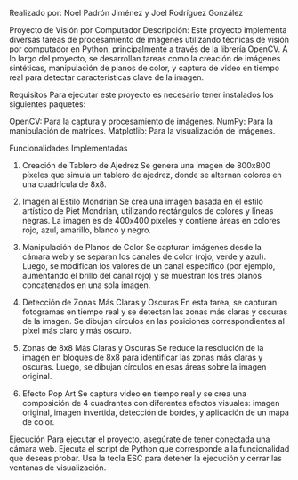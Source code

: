 Realizado por: Noel Padrón Jiménez y Joel Rodríguez González

Proyecto de Visión por Computador
Descripción:
Este proyecto implementa diversas tareas de procesamiento de imágenes utilizando técnicas de visión por computador en Python, principalmente a través de la librería OpenCV. A lo largo del proyecto, se desarrollan tareas como la creación de imágenes sintéticas, manipulación de planos de color, y captura de video en tiempo real para detectar características clave de la imagen.

Requisitos
Para ejecutar este proyecto es necesario tener instalados los siguientes paquetes:

OpenCV: Para la captura y procesamiento de imágenes.
NumPy: Para la manipulación de matrices.
Matplotlib: Para la visualización de imágenes.

Funcionalidades Implementadas
1. Creación de Tablero de Ajedrez
Se genera una imagen de 800x800 píxeles que simula un tablero de ajedrez, donde se alternan colores en una cuadrícula de 8x8.

2. Imagen al Estilo Mondrian
Se crea una imagen basada en el estilo artístico de Piet Mondrian, utilizando rectángulos de colores y líneas negras. La imagen es de 400x400 píxeles y contiene áreas en colores rojo, azul, amarillo, blanco y negro.

3. Manipulación de Planos de Color
Se capturan imágenes desde la cámara web y se separan los canales de color (rojo, verde y azul). Luego, se modifican los valores de un canal específico (por ejemplo, aumentando el brillo del canal rojo) y se muestran los tres planos concatenados en una sola imagen.

4. Detección de Zonas Más Claras y Oscuras
En esta tarea, se capturan fotogramas en tiempo real y se detectan las zonas más claras y oscuras de la imagen. Se dibujan círculos en las posiciones correspondientes al píxel más claro y más oscuro.

5. Zonas de 8x8 Más Claras y Oscuras
Se reduce la resolución de la imagen en bloques de 8x8 para identificar las zonas más claras y oscuras. Luego, se dibujan círculos en esas áreas sobre la imagen original.

6. Efecto Pop Art
Se captura video en tiempo real y se crea una composición de 4 cuadrantes con diferentes efectos visuales: imagen original, imagen invertida, detección de bordes, y aplicación de un mapa de color.

Ejecución
Para ejecutar el proyecto, asegúrate de tener conectada una cámara web.
Ejecuta el script de Python que corresponde a la funcionalidad que deseas probar.
Usa la tecla ESC para detener la ejecución y cerrar las ventanas de visualización.
